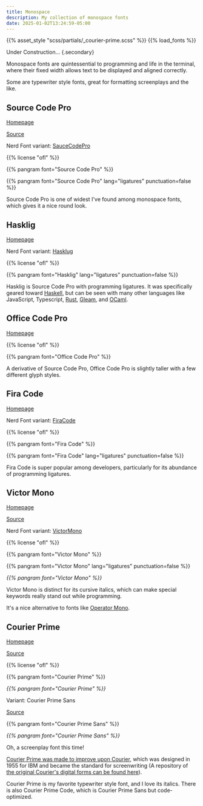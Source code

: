 ```yaml
---
title: Monospace
description: My collection of monospace fonts
date: 2025-01-02T13:24:59-05:00
---
```


{{% asset_style "scss/partials/_courier-prime.scss" %}}
{{% load_fonts %}}

Under Construction...
{.secondary}

Monospace fonts are quintessential to programming and life in the terminal,
where their fixed width allows text to be displayed and aligned correctly.

Some are typewriter style fonts, great for formatting screenplays and the like.

## Source Code Pro

[Homepage](https://adobe-fonts.github.io/source-code-pro)

[Source](https://github.com/adobe-fonts/source-code-pro)

Nerd Font variant: [SauceCodePro][nf]

{{% license "ofl" %}}

{{% pangram font="Source Code Pro" %}}

{{% pangram font="Source Code Pro" lang="ligatures" punctuation=false %}}

Source Code Pro is one of widest I've found among monospace fonts,
which gives it a nice round look.

## Hasklig

[Homepage](https://github.com/i-tu/Hasklig)

Nerd Font variant: [Hasklug][nf]

{{% license "ofl" %}}

{{% pangram font="Hasklig" lang="ligatures" punctuation=false %}}

Hasklig is Source Code Pro with programming ligatures.
It was specifically geared toward [Haskell](https://www.haskell.org),
but can be seen with many other languages like JavaScript, Typescript,
[Rust](https://www.rust-lang.org), [Gleam](https://gleam.run), and [OCaml](https://ocaml.org).

## Office Code Pro

[Homepage](https://github.com/nathco/Office-Code-Pro)

{{% license "ofl" %}}

{{% pangram font="Office Code Pro" %}}

A derivative of Source Code Pro, Office Code Pro is slightly taller with
a few different glyph styles.

## Fira Code

[Homepage](https://github.com/tonsky/FiraCode)

Nerd Font variant: [FiraCode][nf]

{{% license "ofl" %}}

{{% pangram font="Fira Code" %}}

{{% pangram font="Fira Code" lang="ligatures" punctuation=false %}}

Fira Code is super popular among developers, particularly for its abundance
of programming ligatures.

## Victor Mono

[Homepage](https://rubjo.github.io/victor-mono)

[Source](https://github.com/rubjo/victor-mono)

Nerd Font variant: [VictorMono][nf]

{{% license "ofl" %}}

{{% pangram font="Victor Mono" %}}

{{% pangram font="Victor Mono" lang="ligatures" punctuation=false %}}

<div style="font-style: italic">
    {{% pangram font="Victor Mono" %}}
</div>

Victor Mono is distinct for its cursive italics, which can make
special keywords really stand out while programming.

It's a nice alternative to fonts like
[Operator Mono](https://www.typography.com/fonts/operator/overview).

[nf]: https://www.nerdfonts.com/font-downloads

## Courier Prime

[Homepage](https://quoteunquoteapps.com/courierprime)

[Source](https://github.com/quoteunquoteapps/CourierPrime)

{{% license "ofl" %}}

{{% pangram font="Courier Prime" %}}

<div style="font-style: italic">
    {{% pangram font="Courier Prime" %}}
</div>

<span class="primary">Variant</span>: Courier Prime Sans

[Source](https://github.com/quoteunquoteapps/CourierPrimeSans)

{{% pangram font="Courier Prime Sans" %}}

<div style="font-style: italic">
    {{% pangram font="Courier Prime Sans" %}}
</div>

Oh, a screenplay font this time!

[Courier Prime was made to improve upon Courier](https://johnaugust.com/2013/introducing-courier-prime),
which was designed in 1955 for IBM and became the standard for screenwriting (A repository of
[the original Courier's digital forms can be found here](https://github.com/dse/font-og-courier)).

Courier Prime is my favorite typewriter style font, and I love its italics. There is also
Courier Prime Code, which is Courier Prime Sans but code-optimized.
